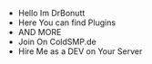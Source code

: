 - Hello Im DrBonutt
- Here You can find Plugins
- AND MORE
-  Join On ColdSMP.de
- Hire Me as a DEV on Your Server
